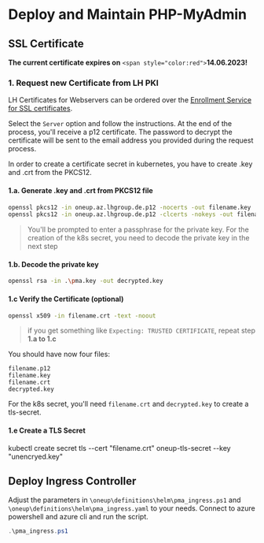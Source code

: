 # Deploy and Maintain PHP-MyAdmin

## SSL Certificate

**The current certificate expires on** `<span style="color:red">`**14.06.2023!**

### 1. Request new Certificate from LH PKI

LH Certificates for Webservers can be ordered over the [Enrollment Service for SSL certificates](https://sas.pki.fra.dlh.de/mcert/order).

Select the `Server` option and follow the instructions. At the end of the process, you'll receive a p12 certificate. The password to decrypt the certificate will be sent to the email address you provided during the request process.

In order to create a certificate secret in kubernetes, you have to create .key and .crt from the PKCS12.

#### 1.a. Generate .key and .crt from PKCS12 file

```bash
openssl pkcs12 -in oneup.az.lhgroup.de.p12 -nocerts -out filename.key
openssl pkcs12 -in oneup.az.lhgroup.de.p12 -clcerts -nokeys -out filename.crt
```

> You'll be prompted to enter a passphrase for the private key. For the creation of the k8s secret, you need to decode the private key in the next step

#### 1.b. Decode the private key

```bash
openssl rsa -in .\pma.key -out decrypted.key
```

#### 1.c Verify the Certificate (optional)

```bash
openssl x509 -in filename.crt -text -noout
```

> if you get something like `Expecting: TRUSTED CERTIFICATE`, repeat step **1.a to 1.c**

You should have now four files:

```
filename.p12
filename.key
filename.crt
decrypted.key
```

For the k8s secret, you'll need `filename.crt` and `decrypted.key` to create a tls-secret.

#### 1.e Create a TLS Secret

kubectl create secret tls --cert "filename.crt" oneup-tls-secret --key "unencryed.key"
## Deploy Ingress Controller

Adjust the parameters in `\oneup\definitions\helm\pma_ingress.ps1` and `\oneup\definitions\helm\pma_ingress.yaml` to your needs. Connect to azure powershell and azure cli and run the script.

```powershell
.\pma_ingress.ps1
```
